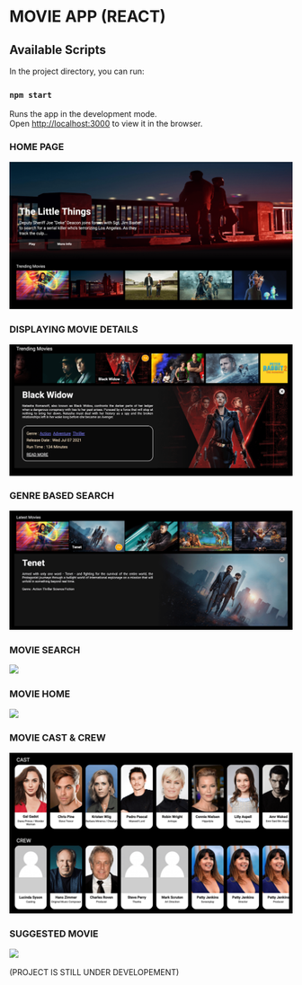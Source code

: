 # MOVIE APP (REACT)

## Available Scripts

In the project directory, you can run:

### `npm start`

Runs the app in the development mode.\
Open [http://localhost:3000](http://localhost:3000) to view it in the browser.

### HOME PAGE

![](images/s1.png)

### DISPLAYING MOVIE DETAILS

![](images/s2.png)

### GENRE BASED SEARCH

![](images/s3.png)

### MOVIE SEARCH

![](images/s4.png)

### MOVIE HOME

![](images/s5.png)

### MOVIE CAST & CREW

![](images/s6.png)

### SUGGESTED MOVIE

![](images/s7.png)

(PROJECT IS STILL UNDER DEVELOPEMENT)
